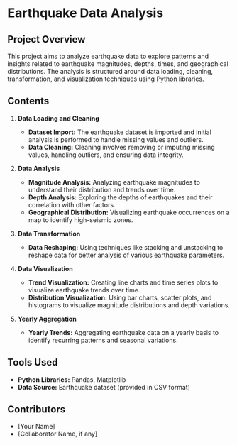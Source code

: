 # Earthquake Data Analysis

## Project Overview

This project aims to analyze earthquake data to explore patterns and insights related to earthquake magnitudes, depths, times, and geographical distributions. The analysis is structured around data loading, cleaning, transformation, and visualization techniques using Python libraries.

## Contents

1. **Data Loading and Cleaning**
   - **Dataset Import:** The earthquake dataset is imported and initial analysis is performed to handle missing values and outliers.
   - **Data Cleaning:** Cleaning involves removing or imputing missing values, handling outliers, and ensuring data integrity.

2. **Data Analysis**
   - **Magnitude Analysis:** Analyzing earthquake magnitudes to understand their distribution and trends over time.
   - **Depth Analysis:** Exploring the depths of earthquakes and their correlation with other factors.
   - **Geographical Distribution:** Visualizing earthquake occurrences on a map to identify high-seismic zones.

3. **Data Transformation**
   - **Data Reshaping:** Using techniques like stacking and unstacking to reshape data for better analysis of various earthquake parameters.

4. **Data Visualization**
   - **Trend Visualization:** Creating line charts and time series plots to visualize earthquake trends over time.
   - **Distribution Visualization:** Using bar charts, scatter plots, and histograms to visualize magnitude distributions and depth variations.

5. **Yearly Aggregation**
   - **Yearly Trends:** Aggregating earthquake data on a yearly basis to identify recurring patterns and seasonal variations.

## Tools Used

- **Python Libraries:** Pandas, Matplotlib
- **Data Source:** Earthquake dataset (provided in CSV format)

## Contributors

- [Your Name]
- [Collaborator Name, if any]
